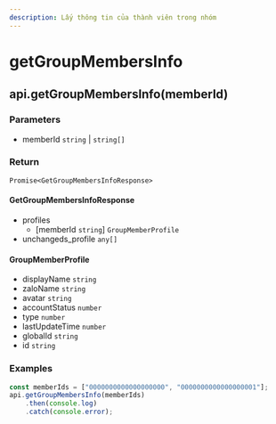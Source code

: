 ```yaml
---
description: Lấy thông tin của thành viên trong nhóm
---
```


# getGroupMembersInfo

## api.getGroupMembersInfo(memberId)

### Parameters

* memberId `string` | `string[]`

### Return

`Promise<GetGroupMembersInfoResponse>`

#### GetGroupMembersInfoResponse

* profiles
  * \[memberId `string`] `GroupMemberProfile`
* unchangeds\_profile `any[]`

#### GroupMemberProfile

* displayName `string`
* zaloName `string`
* avatar `string`
* accountStatus `number`
* type `number`
* lastUpdateTime `number`
* globalId `string`
* id `string`

### Examples

```javascript
const memberIds = ["0000000000000000000", "0000000000000000001"];
api.getGroupMembersInfo(memberIds)
    .then(console.log)
    .catch(console.error);
```
